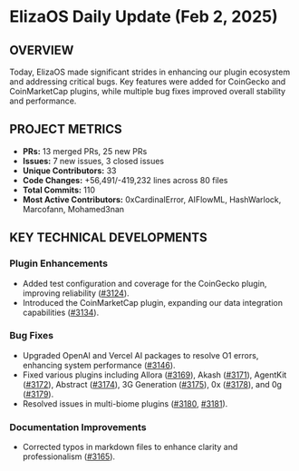 # ElizaOS Daily Update (Feb 2, 2025)

## OVERVIEW

Today, ElizaOS made significant strides in enhancing our plugin ecosystem and addressing critical bugs. Key features were added for CoinGecko and CoinMarketCap plugins, while multiple bug fixes improved overall stability and performance.

## PROJECT METRICS

- **PRs:** 13 merged PRs, 25 new PRs
- **Issues:** 7 new issues, 3 closed issues
- **Unique Contributors:** 33
- **Code Changes:** +56,491/-419,232 lines across 80 files
- **Total Commits:** 110
- **Most Active Contributors:** 0xCardinalError, AIFlowML, HashWarlock, Marcofann, Mohamed3nan

## KEY TECHNICAL DEVELOPMENTS

### Plugin Enhancements

- Added test configuration and coverage for the CoinGecko plugin, improving reliability ([#3124](https://github.com/elizaos/eliza/pull/3124)).
- Introduced the CoinMarketCap plugin, expanding our data integration capabilities ([#3134](https://github.com/elizaos/eliza/pull/3134)).

### Bug Fixes

- Upgraded OpenAI and Vercel AI packages to resolve O1 errors, enhancing system performance ([#3146](https://github.com/elizaos/eliza/pull/3146)).
- Fixed various plugins including Allora ([#3169](https://github.com/elizaos/eliza/pull/3169)), Akash ([#3171](https://github.com/elizaos/eliza/pull/3171)), AgentKit ([#3172](https://github.com/elizaos/eliza/pull/3172)), Abstract ([#3174](https://github.com/elizaos/eliza/pull/3174)), 3G Generation ([#3175](https://github.com/elizaos/eliza/pull/3175)), 0x ([#3178](https://github.com/elizaos/eliza/pull/3178)), and 0g ([#3179](https://github.com/elizaos/eliza/pull/3179)).
- Resolved issues in multi-biome plugins ([#3180](https://github.com/elizaos/eliza/pull/3180), [#3181](https://github.com/elizaos/eliza/pull/3181)).

### Documentation Improvements

- Corrected typos in markdown files to enhance clarity and professionalism ([#3165](https://github.com/elizaos/eliza/pull/3165)).
